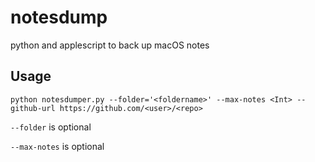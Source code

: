 # notesdump
python and applescript to back up macOS notes

## Usage

`python notesdumper.py --folder='<foldername>' --max-notes <Int> --github-url https://github.com/<user>/<repo>`


`--folder` is optional


`--max-notes` is optional



